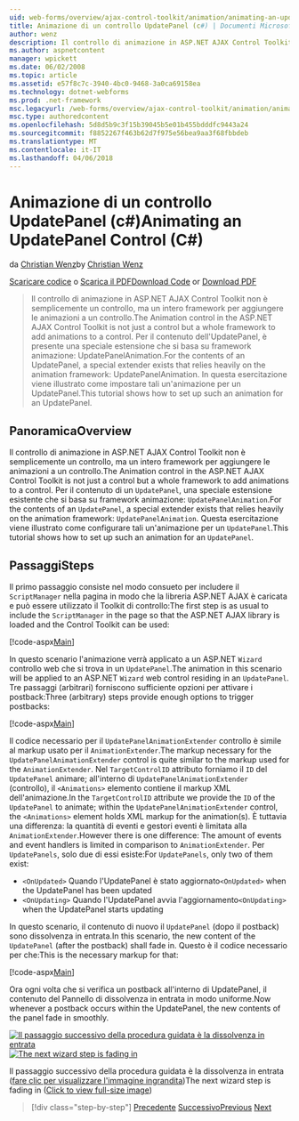 ```yaml
---
uid: web-forms/overview/ajax-control-toolkit/animation/animating-an-updatepanel-control-cs
title: Animazione di un controllo UpdatePanel (c#) | Documenti Microsoft
author: wenz
description: Il controllo di animazione in ASP.NET AJAX Control Toolkit non è semplicemente un controllo, ma un intero framework per aggiungere le animazioni a un controllo. Per il contenuto di un...
ms.author: aspnetcontent
manager: wpickett
ms.date: 06/02/2008
ms.topic: article
ms.assetid: e57f8c7c-3940-4bc0-9468-3a0ca69158ea
ms.technology: dotnet-webforms
ms.prod: .net-framework
msc.legacyurl: /web-forms/overview/ajax-control-toolkit/animation/animating-an-updatepanel-control-cs
msc.type: authoredcontent
ms.openlocfilehash: 5d8d5b9c3f15b39045b5e01b455bdddfc9443a24
ms.sourcegitcommit: f8852267f463b62d7f975e56bea9aa3f68fbbdeb
ms.translationtype: MT
ms.contentlocale: it-IT
ms.lasthandoff: 04/06/2018
---
```

<a name="animating-an-updatepanel-control-c"></a><span data-ttu-id="3f0b5-104">Animazione di un controllo UpdatePanel (c#)</span><span class="sxs-lookup"><span data-stu-id="3f0b5-104">Animating an UpdatePanel Control (C#)</span></span>
====================
<span data-ttu-id="3f0b5-105">da [Christian Wenz](https://github.com/wenz)</span><span class="sxs-lookup"><span data-stu-id="3f0b5-105">by [Christian Wenz](https://github.com/wenz)</span></span>

<span data-ttu-id="3f0b5-106">[Scaricare codice](http://download.microsoft.com/download/9/3/f/93f8daea-bebd-4821-833b-95205389c7d0/UpdatePanelAnimation1.cs.zip) o [Scarica il PDF](http://download.microsoft.com/download/b/6/a/b6ae89ee-df69-4c87-9bfb-ad1eb2b23373/updatepanelanimation1CS.pdf)</span><span class="sxs-lookup"><span data-stu-id="3f0b5-106">[Download Code](http://download.microsoft.com/download/9/3/f/93f8daea-bebd-4821-833b-95205389c7d0/UpdatePanelAnimation1.cs.zip) or [Download PDF](http://download.microsoft.com/download/b/6/a/b6ae89ee-df69-4c87-9bfb-ad1eb2b23373/updatepanelanimation1CS.pdf)</span></span>

> <span data-ttu-id="3f0b5-107">Il controllo di animazione in ASP.NET AJAX Control Toolkit non è semplicemente un controllo, ma un intero framework per aggiungere le animazioni a un controllo.</span><span class="sxs-lookup"><span data-stu-id="3f0b5-107">The Animation control in the ASP.NET AJAX Control Toolkit is not just a control but a whole framework to add animations to a control.</span></span> <span data-ttu-id="3f0b5-108">Per il contenuto dell'UpdatePanel, è presente una speciale estensione che si basa su framework animazione: UpdatePanelAnimation.</span><span class="sxs-lookup"><span data-stu-id="3f0b5-108">For the contents of an UpdatePanel, a special extender exists that relies heavily on the animation framework: UpdatePanelAnimation.</span></span> <span data-ttu-id="3f0b5-109">In questa esercitazione viene illustrato come impostare tali un'animazione per un UpdatePanel.</span><span class="sxs-lookup"><span data-stu-id="3f0b5-109">This tutorial shows how to set up such an animation for an UpdatePanel.</span></span>


## <a name="overview"></a><span data-ttu-id="3f0b5-110">Panoramica</span><span class="sxs-lookup"><span data-stu-id="3f0b5-110">Overview</span></span>

<span data-ttu-id="3f0b5-111">Il controllo di animazione in ASP.NET AJAX Control Toolkit non è semplicemente un controllo, ma un intero framework per aggiungere le animazioni a un controllo.</span><span class="sxs-lookup"><span data-stu-id="3f0b5-111">The Animation control in the ASP.NET AJAX Control Toolkit is not just a control but a whole framework to add animations to a control.</span></span> <span data-ttu-id="3f0b5-112">Per il contenuto di un `UpdatePanel`, una speciale estensione esistente che si basa su framework animazione: `UpdatePanelAnimation`.</span><span class="sxs-lookup"><span data-stu-id="3f0b5-112">For the contents of an `UpdatePanel`, a special extender exists that relies heavily on the animation framework: `UpdatePanelAnimation`.</span></span> <span data-ttu-id="3f0b5-113">Questa esercitazione viene illustrato come configurare tali un'animazione per un `UpdatePanel`.</span><span class="sxs-lookup"><span data-stu-id="3f0b5-113">This tutorial shows how to set up such an animation for an `UpdatePanel`.</span></span>

## <a name="steps"></a><span data-ttu-id="3f0b5-114">Passaggi</span><span class="sxs-lookup"><span data-stu-id="3f0b5-114">Steps</span></span>

<span data-ttu-id="3f0b5-115">Il primo passaggio consiste nel modo consueto per includere il `ScriptManager` nella pagina in modo che la libreria ASP.NET AJAX è caricata e può essere utilizzato il Toolkit di controllo:</span><span class="sxs-lookup"><span data-stu-id="3f0b5-115">The first step is as usual to include the `ScriptManager` in the page so that the ASP.NET AJAX library is loaded and the Control Toolkit can be used:</span></span>

[!code-aspx[Main](animating-an-updatepanel-control-cs/samples/sample1.aspx)]

<span data-ttu-id="3f0b5-116">In questo scenario l'animazione verrà applicato a un ASP.NET `Wizard` controllo web che si trova in un `UpdatePanel`.</span><span class="sxs-lookup"><span data-stu-id="3f0b5-116">The animation in this scenario will be applied to an ASP.NET `Wizard` web control residing in an `UpdatePanel`.</span></span> <span data-ttu-id="3f0b5-117">Tre passaggi (arbitrari) forniscono sufficiente opzioni per attivare i postback:</span><span class="sxs-lookup"><span data-stu-id="3f0b5-117">Three (arbitrary) steps provide enough options to trigger postbacks:</span></span>

[!code-aspx[Main](animating-an-updatepanel-control-cs/samples/sample2.aspx)]

<span data-ttu-id="3f0b5-118">Il codice necessario per il `UpdatePanelAnimationExtender` controllo è simile al markup usato per il `AnimationExtender`.</span><span class="sxs-lookup"><span data-stu-id="3f0b5-118">The markup necessary for the `UpdatePanelAnimationExtender` control is quite similar to the markup used for the `AnimationExtender`.</span></span> <span data-ttu-id="3f0b5-119">Nel `TargetControlID` attributo forniamo il `ID` del `UpdatePanel` animare; all'interno di `UpdatePanelAnimationExtender` (controllo), il `<Animations>` elemento contiene il markup XML dell'animazione.</span><span class="sxs-lookup"><span data-stu-id="3f0b5-119">In the `TargetControlID` attribute we provide the `ID` of the `UpdatePanel` to animate; within the `UpdatePanelAnimationExtender` control, the `<Animations>` element holds XML markup for the animation(s).</span></span> <span data-ttu-id="3f0b5-120">È tuttavia una differenza: la quantità di eventi e gestori eventi è limitata alla `AnimationExtender`.</span><span class="sxs-lookup"><span data-stu-id="3f0b5-120">However there is one difference: The amount of events and event handlers is limited in comparison to `AnimationExtender`.</span></span> <span data-ttu-id="3f0b5-121">Per `UpdatePanels`, solo due di essi esiste:</span><span class="sxs-lookup"><span data-stu-id="3f0b5-121">For `UpdatePanels`, only two of them exist:</span></span>

- <span data-ttu-id="3f0b5-122">`<OnUpdated>` Quando l'UpdatePanel è stato aggiornato</span><span class="sxs-lookup"><span data-stu-id="3f0b5-122">`<OnUpdated>` when the UpdatePanel has been updated</span></span>
- <span data-ttu-id="3f0b5-123">`<OnUpdating>` Quando l'UpdatePanel avvia l'aggiornamento</span><span class="sxs-lookup"><span data-stu-id="3f0b5-123">`<OnUpdating>` when the UpdatePanel starts updating</span></span>

<span data-ttu-id="3f0b5-124">In questo scenario, il contenuto di nuovo il `UpdatePanel` (dopo il postback) sono dissolvenza in entrata.</span><span class="sxs-lookup"><span data-stu-id="3f0b5-124">In this scenario, the new content of the `UpdatePanel` (after the postback) shall fade in.</span></span> <span data-ttu-id="3f0b5-125">Questo è il codice necessario per che:</span><span class="sxs-lookup"><span data-stu-id="3f0b5-125">This is the necessary markup for that:</span></span>

[!code-aspx[Main](animating-an-updatepanel-control-cs/samples/sample3.aspx)]

<span data-ttu-id="3f0b5-126">Ora ogni volta che si verifica un postback all'interno di UpdatePanel, il contenuto del Pannello di dissolvenza in entrata in modo uniforme.</span><span class="sxs-lookup"><span data-stu-id="3f0b5-126">Now whenever a postback occurs within the UpdatePanel, the new contents of the panel fade in smoothly.</span></span>


<span data-ttu-id="3f0b5-127">[![Il passaggio successivo della procedura guidata è la dissolvenza in entrata](animating-an-updatepanel-control-cs/_static/image2.png)](animating-an-updatepanel-control-cs/_static/image1.png)</span><span class="sxs-lookup"><span data-stu-id="3f0b5-127">[![The next wizard step is fading in](animating-an-updatepanel-control-cs/_static/image2.png)](animating-an-updatepanel-control-cs/_static/image1.png)</span></span>

<span data-ttu-id="3f0b5-128">Il passaggio successivo della procedura guidata è la dissolvenza in entrata ([fare clic per visualizzare l'immagine ingrandita](animating-an-updatepanel-control-cs/_static/image3.png))</span><span class="sxs-lookup"><span data-stu-id="3f0b5-128">The next wizard step is fading in ([Click to view full-size image](animating-an-updatepanel-control-cs/_static/image3.png))</span></span>

> [!div class="step-by-step"]
> <span data-ttu-id="3f0b5-129">[Precedente](changing-an-animation-using-client-side-code-cs.md)
> [Successivo](dynamically-controlling-updatepanel-animations-cs.md)</span><span class="sxs-lookup"><span data-stu-id="3f0b5-129">[Previous](changing-an-animation-using-client-side-code-cs.md)
[Next](dynamically-controlling-updatepanel-animations-cs.md)</span></span>

